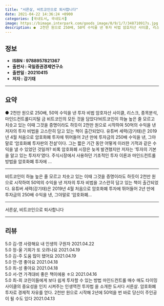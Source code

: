 ```yaml
---
title: "서른살, 비트코인으로 퇴사합니다"
date: 2021-04-22 14:36:24 +0900
categories: [국내도서, 국내도서]
image: https://bimage.interpark.com/goods_image/0/9/1/7/348710917s.jpg
description: ●  2천만 원으로 250배, 50억 수익을 낸 투자 비법 암호자산 사이클, 리스크, 종목분석, 마인드컨트롤디지털 금 비트코인의 모든 것을 담았다!비트코인이 하늘 높은 줄 모르고 치솟고 있는 이때 그것을 증명이라도 하듯이 2천만 원으로 시작하여 50억의 수익을 낸 저자의 투자 비법을 고스란히 담고 있는 
---
```


## **정보**

- **ISBN : 9788957821367**
- **출판사 : 국일증권경제연구소**
- **출판일 : 20210415**
- **저자 : 강기태**

------



## **요약**

●  2천만 원으로 250배, 50억 수익을 낸 투자 비법 암호자산 사이클, 리스크, 종목분석, 마인드컨트롤디지털 금 비트코인의 모든 것을 담았다!비트코인이 하늘 높은 줄 모르고 치솟고 있는 이때 그것을 증명이라도 하듯이 2천만 원으로 시작하여 50억의 수익을 낸 저자의 투자 비법을 고스란히 담고 있는 책이 출간되었다. 유튜버 세력(강기태)은 2019년 4월 처음으로 암호화폐 투자에 뛰어들어 2년 만에 투자금의 250배 수익을 낸, 그야말로 ‘암호화폐 투자판의 전설’이다. 그는 짧은 기간 동안 어떻게 이러한 기적과 같은 수익을 낼 수 있었던 것일까? 비록 암호화폐 시장은 늦게 발견했지만 저자는 ‘투자의 기본을 알고 있는 투자자’였다. 주식시장에서 사용하던 기초적인 투자 이론과 마인드컨트롤 방법을 암호화폐 투자에 ...

------

비트코인이 하늘 높은 줄 모르고 치솟고 있는 이때 그것을 증명이라도 하듯이 2천만 원으로 시작하여 50억의 수익을 낸 저자의 투자 비법을 고스란히 담고 있는 책이 출간되었다.
유튜버 세력(강기태)은 2019년 4월 처음으로 암호화폐 투자에 뛰어들어 2년 만에 투자금의 250배 수익을 낸, 그야말로 ‘암호화폐... 

------


서른살, 비트코인으로 퇴사합니다 

------


## **리뷰** 

5.0 김-영 사랑해요 내 인생의 구원자 2021.04.22 <br/>5.0 정-울 기회가 또 오려나요 2021.04.19 <br/>5.0 김-주 도움 많이 됐어요 2021.04.19 <br/>5.0 안-영 좋아요 2021.04.18 <br/>5.0 최-성 좋아요 2021.04.18 <br/>5.0 서-연 가격대비 좋은 책이에용 ㅎ으 2021.04.16 <br/>5.0 최-희 코린이들에게 보다 쉽게 투자할 수 있는 방법 마인드컨트롤 매수 매도 타이밍 사이클의 중요성을 인지 시켜주는 인생역전 투자법 을 소개한 도서다 서른살. 암호화폐 투자로 경제적 자유를 얻다. 2천만 원으로 시작해 2년에 50억을 번 바로 당신이 주인공이 될 수도 있다 2021.04.13 <br/>